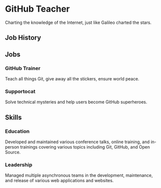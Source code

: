 # GitHub Teacher

Charting the knowledge of the Internet, just like Galileo charted the stars.

## Job History
## Jobs

### GitHub Trainer

Teach all things Git, give away all the stickers, ensure world peace.

### Supportocat

Solve technical mysteries and help users become GitHub superheroes.
## Skills

### Education

Developed and maintained various conference talks, online training, and in-person trainings covering various topics including Git, GitHub, and Open Source.

### Leadership

Managed multiple asynchronous teams in the development, maintenance, and release of various web applications and websites.
